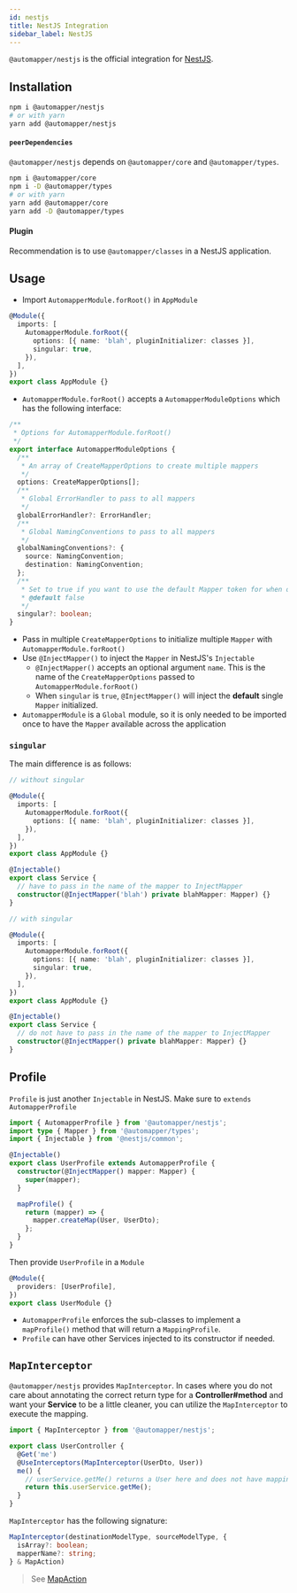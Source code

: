 ```yaml
---
id: nestjs
title: NestJS Integration
sidebar_label: NestJS
---
```


`@automapper/nestjs` is the official integration for [NestJS](https://nestjs.com).

## Installation

```bash
npm i @automapper/nestjs
# or with yarn
yarn add @automapper/nestjs
```

#### `peerDependencies`

`@automapper/nestjs` depends on `@automapper/core` and `@automapper/types`.

```bash
npm i @automapper/core
npm i -D @automapper/types
# or with yarn
yarn add @automapper/core
yarn add -D @automapper/types
```

#### Plugin

Recommendation is to use `@automapper/classes` in a NestJS application.

## Usage

- Import `AutomapperModule.forRoot()` in `AppModule`

```ts
@Module({
  imports: [
    AutomapperModule.forRoot({
      options: [{ name: 'blah', pluginInitializer: classes }],
      singular: true,
    }),
  ],
})
export class AppModule {}
```

- `AutomapperModule.forRoot()` accepts a `AutomapperModuleOptions` which has the following interface:

```ts
/**
 * Options for AutomapperModule.forRoot()
 */
export interface AutomapperModuleOptions {
  /**
   * An array of CreateMapperOptions to create multiple mappers
   */
  options: CreateMapperOptions[];
  /**
   * Global ErrorHandler to pass to all mappers
   */
  globalErrorHandler?: ErrorHandler;
  /**
   * Global NamingConventions to pass to all mappers
   */
  globalNamingConventions?: {
    source: NamingConvention;
    destination: NamingConvention;
  };
  /**
   * Set to true if you want to use the default Mapper token for when only one mapper is setup with forRoot
   * @default false
   */
  singular?: boolean;
}
```

- Pass in multiple `CreateMapperOptions` to initialize multiple `Mapper` with `AutomapperModule.forRoot()`
- Use `@InjectMapper()` to inject the `Mapper` in NestJS's `Injectable`
  - `@InjectMapper()` accepts an optional argument `name`. This is the name of the `CreateMapperOptions` passed to `AutomapperModule.forRoot()`
  - When `singular` is `true`, `@InjectMapper()` will inject the **default** single `Mapper` initialized.
- `AutomapperModule` is a `Global` module, so it is only needed to be imported once to have the `Mapper` available across the application

### `singular`

The main difference is as follows:

```ts
// without singular

@Module({
  imports: [
    AutomapperModule.forRoot({
      options: [{ name: 'blah', pluginInitializer: classes }],
    }),
  ],
})
export class AppModule {}

@Injectable()
export class Service {
  // have to pass in the name of the mapper to InjectMapper
  constructor(@InjectMapper('blah') private blahMapper: Mapper) {}
}

// with singular

@Module({
  imports: [
    AutomapperModule.forRoot({
      options: [{ name: 'blah', pluginInitializer: classes }],
      singular: true,
    }),
  ],
})
export class AppModule {}

@Injectable()
export class Service {
  // do not have to pass in the name of the mapper to InjectMapper
  constructor(@InjectMapper() private blahMapper: Mapper) {}
}
```

## Profile

`Profile` is just another `Injectable` in NestJS. Make sure to `extends AutomapperProfile`

```ts
import { AutomapperProfile } from '@automapper/nestjs';
import type { Mapper } from '@automapper/types';
import { Injectable } from '@nestjs/common';

@Injectable()
export class UserProfile extends AutomapperProfile {
  constructor(@InjectMapper() mapper: Mapper) {
    super(mapper);
  }

  mapProfile() {
    return (mapper) => {
      mapper.createMap(User, UserDto);
    };
  }
}
```

Then provide `UserProfile` in a `Module`

```ts
@Module({
  providers: [UserProfile],
})
export class UserModule {}
```

- `AutomapperProfile` enforces the sub-classes to implement a `mapProfile()` method that will return a `MappingProfile`.
- `Profile` can have other Services injected to its constructor if needed.

## `MapInterceptor`

`@automapper/nestjs` provides `MapInterceptor`. In cases where you do not care about annotating the correct return type for a **Controller#method** and want your **Service** to be a little cleaner, you can utilize the `MapInterceptor` to execute the mapping.

```ts
import { MapInterceptor } from '@automapper/nestjs';

export class UserController {
  @Get('me')
  @UseInterceptors(MapInterceptor(UserDto, User))
  me() {
    // userService.getMe() returns a User here and does not have mapping logic in it.
    return this.userService.getMe();
  }
}
```

`MapInterceptor` has the following signature:

```ts
MapInterceptor(destinationModelType, sourceModelType, {
  isArray?: boolean;
  mapperName?: string;
} & MapAction)
```

> See [MapAction](misc/callbacks.md)
